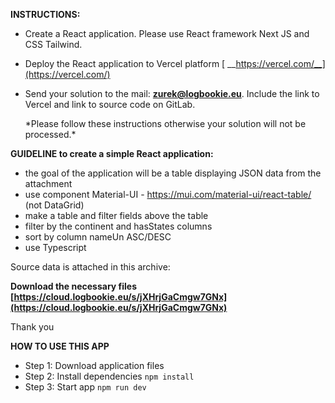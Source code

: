 **INSTRUCTIONS:**

- Create a React application. Please use React framework Next JS and CSS Tailwind. 
- Deploy the React application to Vercel platform [ __https://vercel.com/__](https://vercel.com/)
- Send your solution to the mail: [__zurek@logbookie.eu__](mailto:zurek@logbookie.eu). Include the link to Vercel and link to source code on GitLab.

    
  \*Please follow these instructions otherwise your solution will not be processed.\*

**GUIDELINE to create a simple React application:**

* the goal of the application will be a table displaying JSON data from the attachment
* use component Material-UI - <https://mui.com/material-ui/react-table/> (not DataGrid)
* make a table and filter fields above the table
* filter by the continent and hasStates columns
* sort by column nameUn ASC/DESC
* use Typescript

Source data is attached in this archive:

**Download the necessary files [https://cloud.logbookie.eu/s/jXHrjGaCmgw7GNx](https://cloud.logbookie.eu/s/jXHrjGaCmgw7GNx)**

Thank you


**HOW TO USE THIS APP**
* Step 1: Download application files
* Step 2: Install dependencies `npm install`
* Step 3: Start app `npm run dev`


